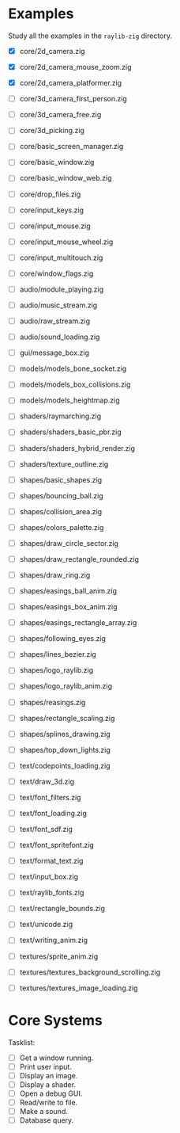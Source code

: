 # Examples

Study all the examples in the `raylib-zig` directory.

- [x] core/2d_camera.zig
- [x] core/2d_camera_mouse_zoom.zig
- [x] core/2d_camera_platformer.zig
- [ ] core/3d_camera_first_person.zig
- [ ] core/3d_camera_free.zig
- [ ] core/3d_picking.zig
- [ ] core/basic_screen_manager.zig
- [ ] core/basic_window.zig
- [ ] core/basic_window_web.zig
- [ ] core/drop_files.zig
- [ ] core/input_keys.zig
- [ ] core/input_mouse.zig
- [ ] core/input_mouse_wheel.zig
- [ ] core/input_multitouch.zig
- [ ] core/window_flags.zig

- [ ] audio/module_playing.zig
- [ ] audio/music_stream.zig
- [ ] audio/raw_stream.zig
- [ ] audio/sound_loading.zig

- [ ] gui/message_box.zig

- [ ] models/models_bone_socket.zig
- [ ] models/models_box_collisions.zig
- [ ] models/models_heightmap.zig

- [ ] shaders/raymarching.zig
- [ ] shaders/shaders_basic_pbr.zig
- [ ] shaders/shaders_hybrid_render.zig
- [ ] shaders/texture_outline.zig

- [ ] shapes/basic_shapes.zig
- [ ] shapes/bouncing_ball.zig
- [ ] shapes/collision_area.zig
- [ ] shapes/colors_palette.zig
- [ ] shapes/draw_circle_sector.zig
- [ ] shapes/draw_rectangle_rounded.zig
- [ ] shapes/draw_ring.zig
- [ ] shapes/easings_ball_anim.zig
- [ ] shapes/easings_box_anim.zig
- [ ] shapes/easings_rectangle_array.zig
- [ ] shapes/following_eyes.zig
- [ ] shapes/lines_bezier.zig
- [ ] shapes/logo_raylib.zig
- [ ] shapes/logo_raylib_anim.zig
- [ ] shapes/reasings.zig
- [ ] shapes/rectangle_scaling.zig
- [ ] shapes/splines_drawing.zig
- [ ] shapes/top_down_lights.zig

- [ ] text/codepoints_loading.zig
- [ ] text/draw_3d.zig
- [ ] text/font_filters.zig
- [ ] text/font_loading.zig
- [ ] text/font_sdf.zig
- [ ] text/font_spritefont.zig
- [ ] text/format_text.zig
- [ ] text/input_box.zig
- [ ] text/raylib_fonts.zig
- [ ] text/rectangle_bounds.zig
- [ ] text/unicode.zig
- [ ] text/writing_anim.zig

- [ ] textures/sprite_anim.zig
- [ ] textures/textures_background_scrolling.zig
- [ ] textures/textures_image_loading.zig

# Core Systems

Tasklist:

- [ ] Get a window running.
- [ ] Print user input.
- [ ] Display an image.
- [ ] Display a shader.
- [ ] Open a debug GUI.
- [ ] Read/write to file.
- [ ] Make a sound.
- [ ] Database query.
